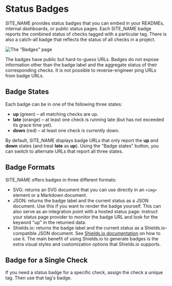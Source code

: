 # Status Badges

SITE_NAME provides status badges that you can embed in your READMEs, internal
dashboards, or public status pages. Each SITE_NAME badge reports the combined status of
checks tagged with a particular tag. There is also a catch-all badge that reflects
the status of all checks in a project.

![The "Badges" page](IMG_URL/badges.png)

The badges have public but hard-to-guess URLs. Badges do not expose information
other than the badge label and the aggregate status of their corresponding checks.
It is not possible to reverse-engineer ping URLs from badge URLs.

## Badge States

Each badge can be in one of the following three states:

* **up** (green) – all matching checks are up.
* **late** (orange) – at least one check is running late (but has not exceeded its grace time yet).
* **down** (red) – at least one check is currently down.

By default, SITE_NAME displays badge URLs that only report the
**up** and **down** states (and treat **late** as **up**). Using the "Badge states"
button, you can switch to alternate URLs that report all three states.

## Badge Formats

SITE_NAME offers badges in three different formats:

* SVG: returns an SVG document that you can use directly in an `<img>` element or
  a Markdown document.
* JSON: returns the badge label and the current status as a JSON document. Use this
  if you want to render the badge yourself. This can also serve as an integration
  point with a hosted status page: instruct your status page provider to monitor the
  badge URL and look for the keyword "up" in the returned data.
* Shields.io: returns the badge label and the current status as a
  Shields.io-compatible JSON document. See [Shields.io documentation](https://shields.io/endpoint)
  on how to use it. The main benefit of using Shields.io to generate badges is
  the extra visual styles and customization options that Shields.io supports.

## Badge for a Single Check

If you need a status badge for a specific check, assign the check a unique tag.
Then use that tag's badge.

